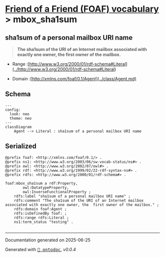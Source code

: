 # [Friend of a Friend (FOAF) vocabulary](../homepage.md) > mbox_sha1sum
<a name="mbox_sha1sum"></a>
## sha1sum of a personal mailbox URI name

> **The sha1sum of the URI of an Internet mailbox associated with exactly one owner, the  first owner of the mailbox.**


- Range :[http://www.w3.org/2000/01/rdf-schema#Literal](../<http://www.w3.org/2000/01/rdf-schema#Literal>)

- Domain :[http://xmlns.com/foaf/0.1/Agent](../class/Agent.md)

## Schema

```mermaid
---
config:
  look: neo
  theme: neo
---
classDiagram
    Agent --> Literal : sha1sum of a personal mailbox URI name
```

## Serialized

```ttl
@prefix foaf: <http://xmlns.com/foaf/0.1/> .
@prefix ns1: <http://www.w3.org/2003/06/sw-vocab-status/ns#> .
@prefix owl: <http://www.w3.org/2002/07/owl#> .
@prefix rdf: <http://www.w3.org/1999/02/22-rdf-syntax-ns#> .
@prefix rdfs: <http://www.w3.org/2000/01/rdf-schema#> .

foaf:mbox_sha1sum a rdf:Property,
        owl:DatatypeProperty,
        owl:InverseFunctionalProperty ;
    rdfs:label "sha1sum of a personal mailbox URI name" ;
    rdfs:comment "The sha1sum of the URI of an Internet mailbox associated with exactly one owner, the  first owner of the mailbox." ;
    rdfs:domain foaf:Agent ;
    rdfs:isDefinedBy foaf: ;
    rdfs:range rdfs:Literal ;
    ns1:term_status "testing" .


```

---

Documentation generated on 2025-06-25

Generated with <kbd>[📑 ontodoc](https://github.com/StephaneBranly/ontodoc)</kbd>, *v0.0.4*